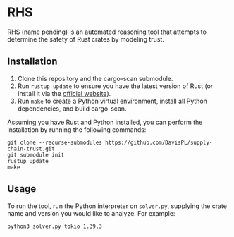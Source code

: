 # RHS

RHS (name pending) is an automated reasoning tool that attempts to determine the safety of Rust crates by modeling trust.

## Installation

1. Clone this repository and the cargo-scan submodule.
2. Run `rustup update` to ensure you have the latest version of Rust (or install it via the [official website]((https://www.rust-lang.org/tools/install))).
3. Run `make` to create a Python virtual environment, install all Python dependencies, and build cargo-scan.

Assuming you have Rust and Python installed, you can perform the installation by running the following commands:
```
git clone --recurse-submodules https://github.com/DavisPL/supply-chain-trust.git
git submodule init
rustup update
make
```

## Usage
To run the tool, run the Python interpreter on `solver.py`, supplying the crate name and version you would like to analyze. For example:
```
python3 solver.py tokio 1.39.3
```